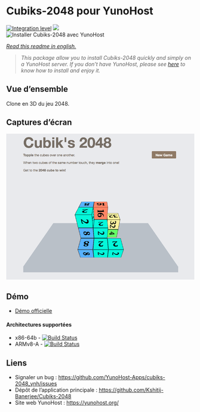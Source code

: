 # Cubiks-2048 pour YunoHost

[![Integration level](https://dash.yunohost.org/integration/cubiks2048.svg)](https://dash.yunohost.org/appci/app/cubiks2048) ![](https://ci-apps.yunohost.org/ci/badges/cubiks2048.status.svg)  
![Installer Cubiks-2048 avec YunoHost](https://ci-apps.yunohost.org/ci/badges/cubiks2048.maintain.svg)

*[Read this readme in english.](./README.md)* 

> *This package allow you to install Cubiks-2048 quickly and simply on a YunoHost server.
If you don’t have YunoHost, please see [here](https://yunohost.org/#/install) to know how to install and enjoy it.*

## Vue d’ensemble

Clone en 3D du jeu 2048.

## Captures d’écran

![](Screenshot-Cubiks-2048.jpg)

## Démo

* [Démo officielle](https://kshitij-banerjee.github.io/Cubiks-2048/)

#### Architectures supportées

* x86-64b - [![Build Status](https://ci-apps.yunohost.org/ci/logs/cubiks2048%20%28Apps%29.svg)](https://ci-apps.yunohost.org/ci/apps/cubiks2048/)
* ARMv8-A - [![Build Status](https://ci-apps-arm.yunohost.org/ci/logs/cubiks2048%20%28Apps%29.svg)](https://ci-apps-arm.yunohost.org/ci/apps/cubiks2048/)

## Liens

 * Signaler un bug : https://github.com/YunoHost-Apps/cubiks-2048_ynh/issues
 * Dépôt de l’application principale : https://github.com/Kshitij-Banerjee/Cubiks-2048
 * Site web YunoHost : https://yunohost.org/
